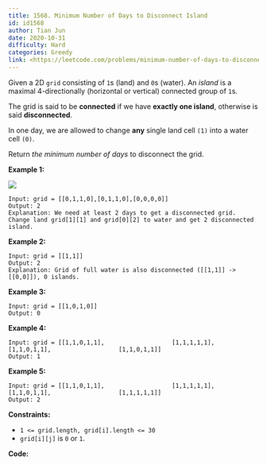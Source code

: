 ```yaml
---
title: 1568. Minimum Number of Days to Disconnect Island
id: id1568
author: Tian Jun
date: 2020-10-31
difficulty: Hard
categories: Greedy
link: <https://leetcode.com/problems/minimum-number-of-days-to-disconnect-island/description/>
---
```


Given a 2D `grid` consisting of `1`s (land) and `0`s (water).  An _island_ is
a maximal 4-directionally (horizontal or vertical) connected group of `1`s.

The grid is said to be **connected** if we have **exactly one  island**,
otherwise is said **disconnected**.

In one day, we are allowed to change **any** single land cell `(1)` into a
water cell `(0)`.

Return _the minimum number of days_ to disconnect the grid.



**Example 1:**

**![](https://assets.leetcode.com/uploads/2020/08/13/1926_island.png)**
            
	Input: grid = [[0,1,1,0],[0,1,1,0],[0,0,0,0]]    
	Output: 2    
	Explanation: We need at least 2 days to get a disconnected grid.    Change land grid[1][1] and grid[0][2] to water and get 2 disconnected island.    

**Example 2:**
            
	Input: grid = [[1,1]]    
	Output: 2    
	Explanation: Grid of full water is also disconnected ([[1,1]] -> [[0,0]]), 0 islands.    

**Example 3:**
            
	Input: grid = [[1,0,1,0]]    
	Output: 0    

**Example 4:**
            
	Input: grid = [[1,1,0,1,1],                   [1,1,1,1,1],                   [1,1,0,1,1],                   [1,1,0,1,1]]    
	Output: 1    

**Example 5:**
            
	Input: grid = [[1,1,0,1,1],                   [1,1,1,1,1],                   [1,1,0,1,1],                   [1,1,1,1,1]]    
	Output: 2    



**Constraints:**

  * `1 <= grid.length, grid[i].length <= 30`
  * `grid[i][j]` is `0` or `1`.


**Code:**
